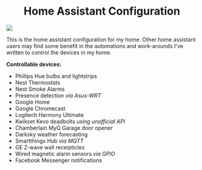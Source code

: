 <h1 style="text-align: center;"><strong>Home Assistant Configuration</strong></h1>

<img src="https://raw.githubusercontent.com/Bahnburner/Home-Assistant-Config/e8ce22c6f53912a14b45f986af25f47074fd8584/screenshot.png">

<p>This is the&nbsp;home assistant configuration for my home. Other home assistant users may find some benefit in the automations and work-arounds I've written to control the devices in my home.&nbsp;</p>
<p><strong>Controllable devices:</strong></p>
<ul>
<li>Phillips Hue bulbs and lightstrips</li>
<li>Nest Thermostats</li>
<li>Nest Smoke Alarms</li>
<li>Presence detection <i>via Asus-WRT</i></li>
<li>Google Home</li>
<li>Google Chromecast</li>
<li>Logitech Harmony Ultimate</li>
<li>Kwikset Kevo deadbolts <i>using unofficial API</i></li>
<li>Chamberlain MyQ Garage door opener</li>
<li>Darksky weather forecasting</li>
<li>Smartthings Hub <i>via MQTT</i></li>
<li>GE Z-wave wall receipticles</li>
<li>Wired magnetic alarm sensors <i>via GPIO</i></li>
<li>Facebook Messenger notifications</li> 

</ul>
